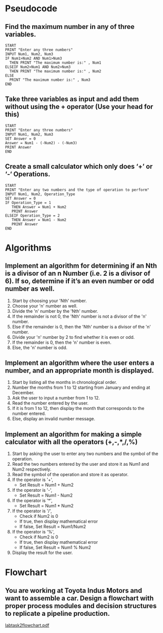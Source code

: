 # Pseudocode
## Find the maximum number in any of three variables.
```
START
PRINT "Enter any three numbers"
INPUT Num1, Num2, Num3
IF Num1>Num2 AND Num1>Num3
  THEN PRINT "The maximum number is:" , Num1
ELSEIF Num2>Num1 AND Num2>Num3
  THEN PRINT "The maximum number is:" , Num2
ELSE
  PRINT "The maximum number is:" , Num3
END
```

## Take three variables as input and add them without using the + operator (Use your head for this)
```
START
PRINT "Enter any three numbers"
INPUT Num1, Num2, Num3
SET Answer = 0
Answer = Num1 - (-Num2) - (-Num3)
PRINT Answer
END
```
## Create a small calculator which only does ‘+’ or ‘-‘ Operations.
```
START
PRINT "Enter any two numbers and the type of operation to perform"
INPUT Num1, Num2, Operation_Type
SET Answer = 0
IF Operation_Type = 1
   THEN Answer = Num1 + Num2
   PRINT Answer
ELSEIF Operation_Type = 2
   THEN Answer = Num1 - Num2
   PRINT Answer
END
```
# Algorithms
## Implement an algorithm for determining if an Nth is a divisor of an n Number (i.e. 2 is a divisor of 6). If so, determine if it’s an even number or odd number as well.
1. Start by choosing your 'Nth' number.
2. Choose your 'n' number as well.
3. Divide the 'n' number by the 'Nth' number.
4. If the remainder is not 0, the 'Nth' number is not a divisor of the 'n' number.
5. Else if the remainder is 0, then the 'Nth' number is a divisor of the 'n' number.
6. Divide your 'n' number by 2 to find whether it is even or odd.
7. If the remainder is 0, then the 'n' number is even.
8. Else, the 'n' number is odd.
## Implement an algorithm where the user enters a number, and an appropriate month is displayed.
1. Start by listing all the months in chronological order.
2. Number the months from 1 to 12 starting from January and ending at December.
3. Ask the user to input a number from 1 to 12.
4. Read the number entered by the user.
5. If it is from 1 to 12, then display the month that corresponds to the number entered.
6. Else, display an invalid number message.
## Implement an algorithm for making a simple calculator with all the operators (+,-,*,/,%)
1. Start by asking the user to enter any two numbers and the symbol of the operation.
2. Read the two numbers entered by the user and store it as Num1 and Num2 respectively.
3. Read the symbol of the operation and store it as operator.
4. If the operator is '+',
   * Set Result = Num1 + Num2
5. If the operator is '-',
   * Set Result = Num1 - Num2
6. If the operator is '*',
   * Set Result = Num1 * Num2
7. If the operator is '/',
   * Check if Num2 is 0
   * If true, then display mathematical error
   * If false, Set Result = Num1/Num2
8. If the operator is '%',
   * Check if Num2 is 0
   * If true, then display mathematical error
   * If false, Set Result = Num1 % Num2
9. Display the result for the user.

# Flowchart
## You are working at Toyota Indus Motors and want to assemble a car. Design a flowchart with proper process modules and decision structures to replicate a pipeline production.
 [labtask2flowchart.pdf](https://github.com/user-attachments/files/16824029/labtask2flowchart.pdf)

   




